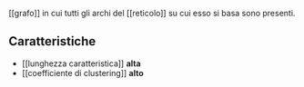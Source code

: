 [[grafo]] in cui tutti gli archi del [[reticolo]] su cui esso si basa sono presenti.

## Caratteristiche

- [[lunghezza caratteristica]] **alta**
- [[coefficiente di clustering]] **alto**
